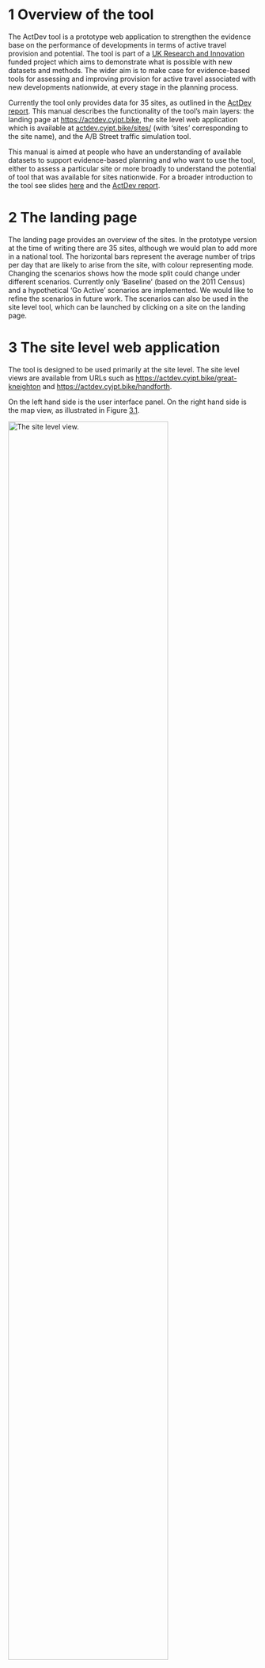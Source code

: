 <!-- Note: edits should be made to the .Rmd version of this file -->

# 1 Overview of the tool

The ActDev tool is a prototype web application to strengthen the
evidence base on the performance of developments in terms of active
travel provision and potential. The tool is part of a [UK Research and
Innovation](https://www.ukri.org/) funded project which aims to
demonstrate what is possible with new datasets and methods. The wider
aim is to make case for evidence-based tools for assessing and improving
provision for active travel associated with new developments nationwide,
at every stage in the planning process.

Currently the tool only provides data for 35 sites, as outlined in the
[ActDev report](https://actdev.cyipt.bike/report/). This manual
describes the functionality of the tool’s main layers: the landing page
at <https://actdev.cyipt.bike>, the site level web application which is
available at
[actdev.cyipt.bike/sites/](https://actdev.cyipt.bike/sites/) (with
‘sites’ corresponding to the site name), and the A/B Street traffic
simulation tool.

This manual is aimed at people who have an understanding of available
datasets to support evidence-based planning and who want to use the
tool, either to assess a particular site or more broadly to understand
the potential of tool that was available for sites nationwide. For a
broader introduction to the tool see slides
[here](https://www.robinlovelace.net/presentations/actdev-slides.html#1)
and the [ActDev report](https://actdev.cyipt.bike/report/).

# 2 The landing page

The landing page provides an overview of the sites. In the prototype
version at the time of writing there are 35 sites, although we would
plan to add more in a national tool. The horizontal bars represent the
average number of trips per day that are likely to arise from the site,
with colour representing mode. Changing the scenarios shows how the mode
split could change under different scenarios. Currently only ‘Baseline’
(based on the 2011 Census) and a hypothetical ‘Go Active’ scenarios are
implemented. We would like to refine the scenarios in future work. The
scenarios can also be used in the site level tool, which can be launched
by clicking on a site on the landing page.

# 3 The site level web application

The tool is designed to be used primarily at the site level. The site
level views are available from URLs such as
<https://actdev.cyipt.bike/great-kneighton> and
<https://actdev.cyipt.bike/handforth>.

On the left hand side is the user interface panel. On the right hand
side is the map view, as illustrated in Figure
<a href="#fig:panels">3.1</a>.

<img src="https://user-images.githubusercontent.com/1825120/110693965-f4390600-81df-11eb-8d7a-c37ea0e23f1f.png" alt="The site level view." width="80%" />
<p class="caption">
Figure 3.1: The site level view.
</p>

Key elements in the user interface panel are:

-   The **site name and description** text in the top left provides
    information on number of dwellings from planning application data
    and the average (median) commute distance for people in the
    surrounding area based on the 2011 Census, a reasonable proxy for
    likely commute distances for future residents unless the site comes
    with substantial on-site employment opportunities.
-   The **scenario button** is used to show how travel patterns could
    change. Clicking the toggle changes the travel behaviour graph to
    show how walking and cycling could grow under a scenario of high
    active travel (see report for details).
-   The **planning application link** which, when available, takes you
    to a web page showing the planning application associated with the
    site.
-   The **view simulation** button, which opens up the A/B Street
    traffic simulation link to show travel behaviour at the level of
    individual agents on the network (see the Traffic simulation section
    below for details).
-   **Key site metrics** are shown with colours ranging from good
    (green) to poor (red) levels from an active travel perspective. The
    levels associated with red/amber/red are shown when the user hovers
    over the text, as shown below (see [issue 51 in the actdev-ui
    repo](https://github.com/cyipt/actdev-ui/issues/51) for details).

![](https://user-images.githubusercontent.com/1825120/110697687-9a870a80-81e4-11eb-9e20-9874a7e2a9c4.png)

-   The **mode split graph** provides an overview of travel patterns
    associated with the site. The coloured bars show the average number
    of trips per day by different modes of travel (walking, cycling, car
    driving are shown currently) for different trip distances, based on
    2011 travel to work data reporting travel behaviour in the
    surrounding area.
-   The **site data** buttons shown the core ActDev layers described in
    the next section.
-   **Site photos** provide a visual impression of the site where
    available.

The key elements of the map element to the right of Figure
<a href="#fig:panels">3.1</a> are:

-   The site boundary, shown in light blue
-   The basemap interface in the bottom left, which allows you select
    alternative maps, e.g. the Satellite basemap to provide an
    indication of road widths.
-   Additional layers, which include the following.
    -   Destinations: this layer shows some key destinations such as
        schools, shops and hospitals in close proximity to the site
    -   Buildings: the buildings on the development site which are
        either taken from OpenStreetMap or simulated when OpenStreetMap
        data is unavailable.
    -   Applications: planning applications from the PlanIt API, which
        gives an indication of how many other large planning
        applications for new dwellings and other developments are
        planned in the surrounding area (see the StreetFocus project for
        more detailed site application data)
    -   Collisions: data on where car crashes and other types of vehicle
        collisions have taken place in the surrounding area
    -   Traffic counts: this layer provides an indication of traffic
        levels on some major roads in the map area

## 3.1 Core ActDev Layers

### 3.1.1 Desire lines

![](https://user-images.githubusercontent.com/1825120/110680868-0d868600-81d1-11eb-9342-62461b222b60.png)

The desire lines layer shows the shortest path between origins on the
site and destinations. The layer can be selected by clicking on the
‘Desire lines’ toggle in the left panel.

The purpose of the layer is to highlight the kind of trips people who
live on the site may want to make. Currently the desire lines only
include 2 types of trip:

-   Commuting trips from the 2011 Census
-   Trips to the nearest town

In future work we plan to increase the number of trip types represented
in the desire line and other travel layers. The other travel layers,
which are based on the desire lines, are the Routes and Route network
layers.

### 3.1.2 Routes

The Routes layer shows routes to destinations represented in the desire
lines layer. There are a number of route options shown in the Routes
drop-down menu:

![](https://user-images.githubusercontent.com/1825120/110682147-876b3f00-81d2-11eb-96e9-b86203ec250e.png)

-   Walking routes, showing likely walking routes according an online
    routing service
-   Cycling - quiet, showing routes that take off road paths and avoid
    busy roads wherever possible
-   Cycling - balanced, showing cycling routes from CycleStreets which
    aim to find a balance between speed and quietness
-   Cycling - fast, direct routes from CycleStreets

### 3.1.3 Route network

The route network shows the same data as the route information but at
the level of individual segments which are typically only a dozen or so
meters in length. The purpose of this layer is to highlight areas on the
network that may have high active travel volumes and places where
interventions may be needed to enable walking and cycling away from busy
roads. This use is well illustrated by comparing the route networks for
Great Kneighton, which has good walking and cycling infrastructure going
to the nearest town vs Handforth, which is surrounded by busy roads, as
illustrated in Figure <a href="#fig:rnet">3.2</a> below.

<img src="https://user-images.githubusercontent.com/1825120/110683382-d9f92b00-81d3-11eb-9ec4-8ac745637762.png" alt="Route network layer for sites Great Kneighton (left) and Handforth (right). Note the predominance of relatively quiet and therefore more cyclable routes in Great Kneighton in blue vs the busy routes that may deter people from walking and particularly cycling on key parts of the route network leading to key destinations in Handforth." width="45%" /><img src="https://user-images.githubusercontent.com/1825120/110683635-27759800-81d4-11eb-83c3-6e5b4ddf224d.png" alt="Route network layer for sites Great Kneighton (left) and Handforth (right). Note the predominance of relatively quiet and therefore more cyclable routes in Great Kneighton in blue vs the busy routes that may deter people from walking and particularly cycling on key parts of the route network leading to key destinations in Handforth." width="45%" />
<p class="caption">
Figure 3.2: Route network layer for sites Great Kneighton (left) and
Handforth (right). Note the predominance of relatively quiet and
therefore more cyclable routes in Great Kneighton in blue vs the busy
routes that may deter people from walking and particularly cycling on
key parts of the route network leading to key destinations in Handforth.
</p>

## 3.2 In site network

The purpose of this layer is to show what the layout of the travel
network is like *in the site boundaries*. This layer depends on the
availability of road data from OSM so is unavailable for sites that have
yet to be built.

## 3.3 Accessibility

This provides an overview of the accessibility of the area directly
surrounding the site, divided up into concentric rings of 1, 3 and 6 km
in radius, with the centrepoint in the centre of the site.

## 3.4 Journey times

This layer presents data from the Department for Transport’s journey
time statistics (JTS) to key destinations.

# 4 Traffic simulation

Clicking on the ‘View simulation’ button in the left panel of the site
level view will open a new tab in your browser showing the site and
surrounding area in the A/B Street traffic simulation software (requires
a modern browser and desktop/laptop computer). The boundaries of this
simulation view are determined by common workplace destinations
associated with the surrounding area and the data in the map is taken
from OpenStreetMap.

Moving around the map in A/B Street works the same as other typical web
maps: click and drag to pan, and zoom with your mouse’s scroll wheel or
touchpad. The view becomes more detailed when you zoom in, showing
individual lanes, intersections, and agents. You can click on these
object to get more information and interact with them.

The simulation starts at 8am, running at 30x real-time speed. The
top-left panel lets you pause, change simulation speed, jump to a
particular time, or rewind to midnight. When you hover over any button,
keyboard shortcuts are shown. Pausing/resuming using the spacebar key is
particularly useful. The color scheme switches automatically at 6am and
6pm to reflect day and night.

The top-right panel lets you switch between the Baseline and Go Active
scenarios. These control the mode split of the people living in the
site. By default, only site residents are simulated, but you can enable
background traffic to simulate people living in the rest of the map and
just outside the map boundaries. This background traffic is synthesized
from 2011 census data.

The top-right panel also has shortcuts for some of the most interesting
tools. You can follow an individual person, which you can also manage by
zooming in and clicking on anybody. You can also open a layer showing
the walking and cycling activity around the map, to determine which
roads are most used by different groups of people. The cycling activity
layer breaks down throughput by roads with some sort of bike-only lane
and not, so you can find areas where bikes may be interacting with cars.
The bottom-right panel has buttons to explore more layers and examine
more data about aggregate trip patterns.

You don’t just passively watch the simulation in A/B Street unfold; you
can modify roads and intersections to try to mitigate some observed
problem. Click edit map in the top-right panel, then zoom in and click
on an individual lane or intersection. You can transform a single lane’s
type, toggling between a general-purpose travel lane, a bike-only lane,
a bus-only lane, street parking (though parking is disabled for the
ActDev simulations), or close the lane for construction. You can also
reverse the direction of a lane, implement traffic calming measures to
control speed, and define low-traffic neighborhoods that don’t allow
through-traffic. Note that changing the width of roads or number of
lanes is not yet supported. Even if a two-way cycletrack would
physically fit in the space that one driving lane takes, you cannot yet
model this type of change. This is future work.

For intersections, you can toggle stop signs to control which road has
right-of-way, and modify traffic signals in great detail, adjusting
timing and changing the movements protected and permitted by each stage
of the signal.

The simulations in A/B Street are deterministic, given the same traffic
scenario and set of map edits. This means that when you make a few edits
to the map, you can precisely compare the effects on individual people
and in aggregate. Once you’re running the simulation with some map
edits, clicking individual people, roads, intersections, and checking
the trip aggregates in the “more data” section will show a comparison
with the baseline of no map edits. Note that mode choice does not change
as a function of your edits; as many people will continue to drive, no
matter how much you improve the bike network. You can use the baseline
and go active scenarios to compare mode shift.

As a final hint, if you are using A/B Street a fair bit and want to
reduce loading times, you can [download and
install](https://a-b-street.github.io/docs/howto/index.html) the
software instead of running it in your web browser. It runs much faster
natively and does not need to constantly download new files. Once you
install it, you need to opt into downloading data for the UK sites
you’re interested in.

# 5 Providing feedback

If you have feedback on the tool please let us know in the [ActDev
questionnaire](https://forms.office.com/Pages/ResponsePage.aspx?id=qO3qvR3IzkWGPlIypTW3yyMypkiIdOJGrvs4vzE0KWxUQzY2WDhJVFNDTzk0Q1oxQlVSSkJaSUVGMi4u)
- this will be quick (around 5 minutes) to fill in and will help us
improve the tool or subsequent tools building on the approach.

If you would like to provide specific technical feedback or provide
reproducible bugs, you can do so (requires a GitHub account):

-   In the [actdev-ui issue
    tracker](https://github.com/cyipt/actdev-ui/issues) if it is a bug
    associated with the website
-   In the [actdev issue
    tracker](https://github.com/cyipt/actdev/issues) if you have a
    specific technical suggestion or would like to report a bug with the
    data

To edit this manual, click
[here](https://github.com/cyipt/actdev/edit/main/code/tests/manual.Rmd)
(requires a GitHub account).
